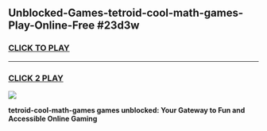 
## Unblocked-Games-tetroid-cool-math-games-Play-Online-Free #23d3w
<h3>
<a href="https://us.freeplayer.one?title=tetroid-cool-math-games&ref=10M">CLICK TO PLAY</a></h3>
<hr>

<h3>
<a href="https://us.freeplayer.one?title=tetroid-cool-math-games&ref=10M">CLICK 2 PLAY</a>
  
</h3>

<a href="https://us.freeplayer.one?title=tetroid-cool-math-games&ref=10M"><img src="https://clearcache.store/games.png"></a>


**tetroid-cool-math-games games unblocked: Your Gateway to Fun and Accessible Online Gaming**
